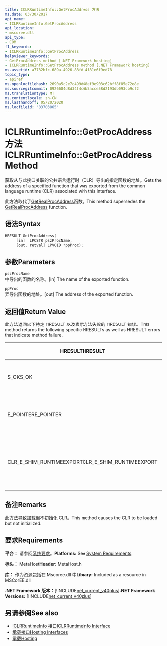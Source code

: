 ```yaml
---
title: ICLRRuntimeInfo::GetProcAddress 方法
ms.date: 03/30/2017
api_name:
- ICLRRuntimeInfo.GetProcAddress
api_location:
- mscoree.dll
api_type:
- COM
f1_keywords:
- ICLRRuntimeInfo::GetProcAddress
helpviewer_keywords:
- GetProcAddress method [.NET Framework hosting]
- ICLRRuntimeInfo::GetProcAddress method [.NET Framework hosting]
ms.assetid: a7732bfc-689a-4926-88fd-4f81e6f9ed78
topic_type:
- apiref
ms.openlocfilehash: 2690a5c2e7c499d68ef9e903c62bff8f85e72e8e
ms.sourcegitcommit: 0926684d8d34f4c6b5acce58d2193db093cb9cf2
ms.translationtype: MT
ms.contentlocale: zh-CN
ms.lasthandoff: 05/20/2020
ms.locfileid: "83703865"
---
```

# <a name="iclrruntimeinfogetprocaddress-method"></a><span data-ttu-id="f8bfa-102">ICLRRuntimeInfo::GetProcAddress 方法</span><span class="sxs-lookup"><span data-stu-id="f8bfa-102">ICLRRuntimeInfo::GetProcAddress Method</span></span>
<span data-ttu-id="f8bfa-103">获取从与此接口关联的公共语言运行时（CLR）导出的指定函数的地址。</span><span class="sxs-lookup"><span data-stu-id="f8bfa-103">Gets the address of a specified function that was exported from the common language runtime (CLR) associated with this interface.</span></span>  
  
 <span data-ttu-id="f8bfa-104">此方法取代了[GetRealProcAddress](getrealprocaddress-function.md)函数。</span><span class="sxs-lookup"><span data-stu-id="f8bfa-104">This method supersedes the [GetRealProcAddress](getrealprocaddress-function.md) function.</span></span>  
  
## <a name="syntax"></a><span data-ttu-id="f8bfa-105">语法</span><span class="sxs-lookup"><span data-stu-id="f8bfa-105">Syntax</span></span>  
  
```cpp  
HRESULT GetProcAddress(  
     [in]  LPCSTR pszProcName,  
     [out, retval] LPVOID *ppProc);  
```  
  
## <a name="parameters"></a><span data-ttu-id="f8bfa-106">参数</span><span class="sxs-lookup"><span data-stu-id="f8bfa-106">Parameters</span></span>  
 `pszProcName`  
 <span data-ttu-id="f8bfa-107">中导出的函数的名称。</span><span class="sxs-lookup"><span data-stu-id="f8bfa-107">[in] The name of the exported function.</span></span>  
  
 `ppProc`  
 <span data-ttu-id="f8bfa-108">弄导出函数的地址。</span><span class="sxs-lookup"><span data-stu-id="f8bfa-108">[out] The address of the exported function.</span></span>  
  
## <a name="return-value"></a><span data-ttu-id="f8bfa-109">返回值</span><span class="sxs-lookup"><span data-stu-id="f8bfa-109">Return Value</span></span>  
 <span data-ttu-id="f8bfa-110">此方法返回以下特定 HRESULT 以及表示方法失败的 HRESULT 错误。</span><span class="sxs-lookup"><span data-stu-id="f8bfa-110">This method returns the following specific HRESULTs as well as HRESULT errors that indicate method failure.</span></span>  
  
|<span data-ttu-id="f8bfa-111">HRESULT</span><span class="sxs-lookup"><span data-stu-id="f8bfa-111">HRESULT</span></span>|<span data-ttu-id="f8bfa-112">说明</span><span class="sxs-lookup"><span data-stu-id="f8bfa-112">Description</span></span>|  
|-------------|-----------------|  
|<span data-ttu-id="f8bfa-113">S_OK</span><span class="sxs-lookup"><span data-stu-id="f8bfa-113">S_OK</span></span>|<span data-ttu-id="f8bfa-114">该方法已成功完成。</span><span class="sxs-lookup"><span data-stu-id="f8bfa-114">The method completed successfully.</span></span>|  
|<span data-ttu-id="f8bfa-115">E_POINTER</span><span class="sxs-lookup"><span data-stu-id="f8bfa-115">E_POINTER</span></span>|<span data-ttu-id="f8bfa-116">`pszProcName` 或 `ppProc` 为 null。</span><span class="sxs-lookup"><span data-stu-id="f8bfa-116">`pszProcName` or `ppProc` is null.</span></span>|  
|<span data-ttu-id="f8bfa-117">CLR_E_SHIM_RUNTIMEEXPORT</span><span class="sxs-lookup"><span data-stu-id="f8bfa-117">CLR_E_SHIM_RUNTIMEEXPORT</span></span>|<span data-ttu-id="f8bfa-118">指定的函数不是已导出的函数。</span><span class="sxs-lookup"><span data-stu-id="f8bfa-118">The specified function is not an exported function.</span></span>|  
  
## <a name="remarks"></a><span data-ttu-id="f8bfa-119">备注</span><span class="sxs-lookup"><span data-stu-id="f8bfa-119">Remarks</span></span>  
 <span data-ttu-id="f8bfa-120">此方法导致加载但不初始化 CLR。</span><span class="sxs-lookup"><span data-stu-id="f8bfa-120">This method causes the CLR to be loaded but not initialized.</span></span>  
  
## <a name="requirements"></a><span data-ttu-id="f8bfa-121">要求</span><span class="sxs-lookup"><span data-stu-id="f8bfa-121">Requirements</span></span>  
 <span data-ttu-id="f8bfa-122">**平台：** 请参阅[系统要求](../../get-started/system-requirements.md)。</span><span class="sxs-lookup"><span data-stu-id="f8bfa-122">**Platforms:** See [System Requirements](../../get-started/system-requirements.md).</span></span>  
  
 <span data-ttu-id="f8bfa-123">**标头：** MetaHost</span><span class="sxs-lookup"><span data-stu-id="f8bfa-123">**Header:** MetaHost.h</span></span>  
  
 <span data-ttu-id="f8bfa-124">**库：** 作为资源包括在 Mscoree.dll 中</span><span class="sxs-lookup"><span data-stu-id="f8bfa-124">**Library:** Included as a resource in MSCorEE.dll</span></span>  
  
 <span data-ttu-id="f8bfa-125">**.NET Framework 版本：**[!INCLUDE[net_current_v40plus](../../../../includes/net-current-v40plus-md.md)]</span><span class="sxs-lookup"><span data-stu-id="f8bfa-125">**.NET Framework Versions:** [!INCLUDE[net_current_v40plus](../../../../includes/net-current-v40plus-md.md)]</span></span>  
  
## <a name="see-also"></a><span data-ttu-id="f8bfa-126">另请参阅</span><span class="sxs-lookup"><span data-stu-id="f8bfa-126">See also</span></span>

- [<span data-ttu-id="f8bfa-127">ICLRRuntimeInfo 接口</span><span class="sxs-lookup"><span data-stu-id="f8bfa-127">ICLRRuntimeInfo Interface</span></span>](iclrruntimeinfo-interface.md)
- [<span data-ttu-id="f8bfa-128">承载接口</span><span class="sxs-lookup"><span data-stu-id="f8bfa-128">Hosting Interfaces</span></span>](hosting-interfaces.md)
- [<span data-ttu-id="f8bfa-129">承载</span><span class="sxs-lookup"><span data-stu-id="f8bfa-129">Hosting</span></span>](index.md)
